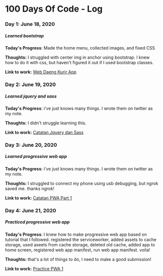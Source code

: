 # 100 Days Of Code - Log

### Day 1: June 18, 2020 
##### Learned bootstrap

**Today's Progress**: Made the home menu, collected images, and fixed CSS

**Thoughts:** I struggled with center img in anchor using bootstrap. I knew how to do it with css, but haven't figured it out if I used bootstrap classes.

**Link to work:** [Web Daeng Kurir App](https://github.com/ramadhaniinggi/order-kurir.github.io) 

### Day 2: June 19, 2020 
##### Learned jquery and sass

**Today's Progress**: i've just knows many things. I wrote them on twitter as my note.

**Thoughts:** I didn't struggle learning this.

**Link to work:** [Catatan Jquery dan Sass](https://twitter.com/bolucoklatmanis/status/1273975873939533827)

### Day 3: June 20, 2020 
##### Learned progressive web app

**Today's Progress**: i've just knows many things. I wrote them on twitter as my note.

**Thoughts:** I struggled to connect my phone using usb debugging, but ngrok saved me. thanks ngrok!

**Link to work:** [Catatan PWA Part 1](https://twitter.com/bolucoklatmanis/status/1274376485671845888) 

### Day 4: June 21, 2020 
##### Practiced progressive web app

**Today's Progress**: I knew how to make progressive web app based on tutorial that I followed. registered the serviceworker, added assets to cache storage, used aseets from cache storage, deleted old cache, added app to home screen, registered web app manifest, run web app manifest. voila!

**Thoughts:** that's a lot of things to do, I need to make a good submission!

**Link to work:** [Practice PWA 1](https://github.com/ramadhaniinggi/learningpwa-idcamp) 
